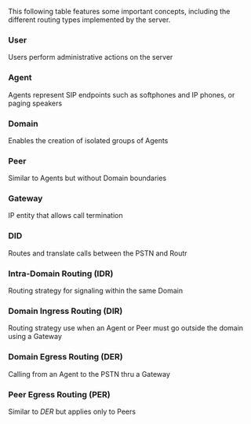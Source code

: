 This following table features some important concepts, including the different routing types implemented by the server.

### User  

Users perform administrative actions on the server             

### Agent  

Agents represent SIP endpoints such as softphones and IP phones, or paging speakers

### Domain  

Enables the creation of isolated groups of Agents

### Peer

Similar to Agents but without Domain boundaries

### Gateway

IP entity that allows call termination

### DID

Routes and translate calls between the PSTN and Routr

### Intra-Domain Routing (IDR)

Routing strategy for signaling within the same Domain

### Domain Ingress Routing (DIR)

Routing strategy use when an Agent or Peer must go outside the domain using
a Gateway

### Domain Egress Routing (DER)

Calling from an Agent to the PSTN thru a Gateway

### Peer Egress Routing (PER)

Similar to *DER* but applies only to Peers
